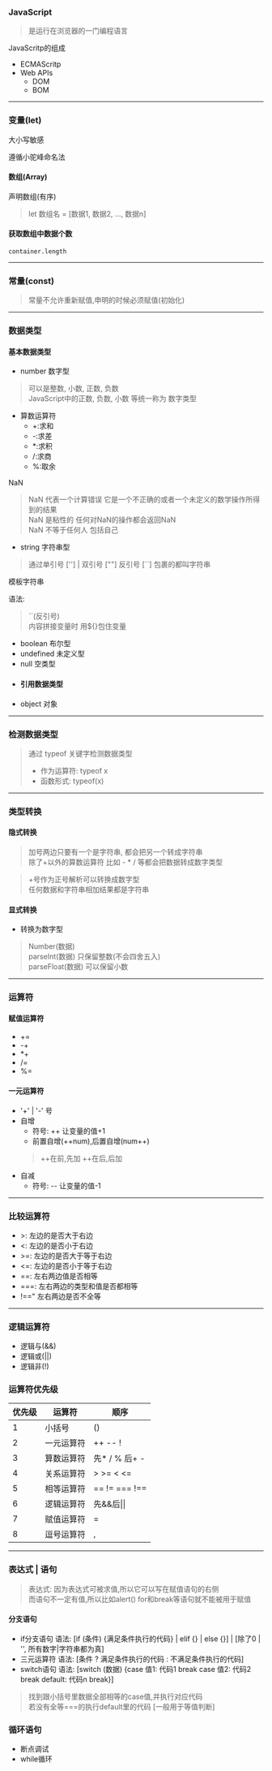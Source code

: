 ### JavaScript
>是运行在浏览器的一门编程语言

JavaScritp的组成
* ECMAScritp
* Web APIs
    * DOM
    * BOM

---

### 变量(let)

大小写敏感

遵循小驼峰命名法

#### 数组(Array)

声明数组(有序)
>let 数组名 = [数据1, 数据2, ..., 数据n]

#### 获取数组中数据个数
`container.length`

---

### 常量(const)

>常量不允许重新赋值,申明的时候必须赋值(初始化)

---

### 数据类型
#### 基本数据类型
* number 数字型
>可以是整数, 小数, 正数, 负数 \
>JavaScript中的正数, 负数, 小数 等统一称为 数字类型

* 算数运算符
  * +:求和
  * -:求差
  * *:求积
  * /:求商
  * %:取余

NaN

>NaN 代表一个计算错误 它是一个不正确的或者一个未定义的数学操作所得到的结果 \
NaN 是粘性的 任何对NaN的操作都会返回NaN \
NaN 不等于任何人 包括自己

* string 字符串型
>通过单引号 [''] | 双引号 [""] 反引号 [``] 包裹的都叫字符串

模板字符串

语法:
>``(反引号) \
> 内容拼接变量时 用${}包住变量

* boolean 布尔型
* undefined 未定义型
* null 空类型 
* #### 引用数据类型
* object 对象

---

### 检测数据类型
>通过 typeof 关键字检测数据类型
> * 作为运算符:  typeof x
> * 函数形式:    typeof(x)

---

### 类型转换
#### 隐式转换
>加号两边只要有一个是字符串, 都会把另一个转成字符串 \
> 除了+以外的算数运算符 比如 - * / 等都会把数据转成数字类型

>+号作为正号解析可以转换成数字型 \
> 任何数据和字符串相加结果都是字符串
#### 显式转换
* 转换为数字型
>Number(数据) \
parseInt(数据) 只保留整数(不会四舍五入) \
parseFloat(数据) 可以保留小数

---

### 运算符
#### 赋值运算符
* +=
* -+
* *+
* /=
* %=

#### 一元运算符
* '+' | '-' 号
* 自增 
  * 符号: ++ 让变量的值+1
  * 前置自增(++num),后置自增(num++)
  >++在前,先加
  >++在后,后加
* 自减
  * 符号: -- 让变量的值-1

---

### 比较运算符
* \>: 左边的是否大于右边
* <: 左边的是否小于右边
* \>=: 左边的是否大于等于右边
* <=: 左边的是否小于等于右边
* ==: 左右两边值是否相等
* ===: 左右两边的类型和值是否都相等
* !==" 左右两边是否不全等

---

### 逻辑运算符
* 逻辑与(&&)
* 逻辑或(||)
* 逻辑非(!)

### 运算符优先级

| 优先级 | 运算符   | 顺序            |
|-----|-------|---------------|
| 1   | 小括号   | ()            |
| 2   | 一元运算符 | ++ -- !       |
| 3   | 算数运算符 | 先* / % 后+ -   |
| 4   | 关系运算符 | \> >= < <=    |
| 5   | 相等运算符 | == != === !== | 
| 6   | 逻辑运算符 | 先&&后\|\|      |
| 7   | 赋值运算符 | =             |
| 8   | 逗号运算符 | ,             |

---

### 表达式 | 语句
>表达式: 因为表达式可被求值,所以它可以写在赋值语句的右侧 \
而语句不一定有值,所以比如alert() for和break等语句就不能被用于赋值

#### 分支语句
* if分支语句 语法: [if (条件) {满足条件执行的代码} | elif {} | else {}] | [除了0 | '', 所有数字|字符串都为真]
* 三元运算符 语法: [条件 ? 满足条件执行的代码 : 不满足条件执行的代码]
* switch语句 语法: [switch (数据) {case 值1: 代码1 break case 值2: 代码2 break default: 代码n break}]
>找到跟小括号里数据全部相等的case值,并执行对应代码 \
若没有全等===的执行default里的代码 [一般用于等值判断]

### 循环语句
* 断点调试
* while循环







